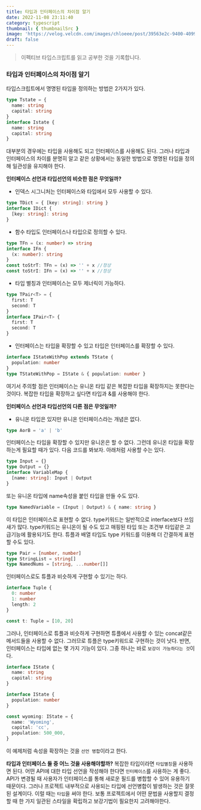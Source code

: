 ```yaml
---
title: 타입과 인터페이스의 차이점 알기
date: 2022-11-08 23:11:40
category: typescript
thumbnail: { thumbnailSrc }
image: 'https://velog.velcdn.com/images/chloeee/post/39563e2c-9400-4099-b125-7382c076ae1d/image.png'
draft: false
---
```


> 이펙티브 타입스크립트를 읽고 공부한 것을 기록합니다.

### 타입과 인터페이스의 차이점 알기

타입스크립트에서 명명된 타입을 정의하는 방법은 2가지가 있다.

```ts
type Tstate = {
  name: string
  capital: string
}
interface Istate {
  name: string
  capital: string
}
```

대부분의 경우에는 타입을 사용해도 되고 인터페이스를 사용해도 된다.
그러나 타입과 인터페이스의 차이를 분명히 알고 같은 상황에서는 동일한 방법으로 명명된 타입을 정의해 일관성을 유지해야 한다.

**인터페이스 선언과 타입선언의 비슷한 점은 무엇일까?**

- 인덱스 시그니처는 인터페이스와 타입에서 모두 사용할 수 있다.

```ts
type TDict = { [key: string]: string }
interface IDict {
  [key: string]: string
}
```

- 함수 타입도 인터페이스나 타입으로 정의할 수 있다.

```ts
type TFn = (x: number) => string
interface IFn {
  (x: number): string
}
const toStrT: TFn = (x) => '' + x //정상
const toStrI: IFn = (x) => '' + x //정상
```

- 타입 별칭과 인터페이스는 모두 제너릭이 가능하다.

```ts
type TPair<T> = {
  first: T
  second: T
}
interface IPair<T> {
  first: T
  second: T
}
```

- 인터페이스는 타입을 확장할 수 있고 타입은 인터페이스를 확장할 수 있다.

```ts
interface IStateWithPop extends TState {
  population: number
}
type TStateWithPop = IState & { population: number }
```

여기서 주의할 점은 인터페이스는 유니온 타입 같은 복잡한 타입을 확장하지는 못한다는 것이다.
복잡한 타입을 확장하고 싶다면 타입과 &를 사용해야 한다.

**인터페이스 선언과 타입선언의 다른 점은 무엇일까?**

- 유니온 타입은 있지만 유니온 인터페이스라는 개념은 없다.

```ts
type AorB = 'a' | 'b'
```

인터페이스는 타입을 확장할 수 있지만 유니온은 할 수 없다. 그런데 유니온 타입을 확장하는게 필요할 때가 있다.
다음 코드를 봐보자. 아래처럼 사용할 수는 있다.

```ts
type Input = {}
type Output = {}
interface VariableMap {
  [name: string]: Input | Output
}
```

또는 유니온 타입에 name속성을 붙인 타입을 만들 수도 있다.

```ts
type NamedVariable = (Input | Output) & { name: string }
```

이 타입은 인터페이스로 표현할 수 없다. type키워드는 일반적으로 interface보다 쓰임새가 많다.
type키워드는 유니온이 될 수도 있고 매핑된 타입 또는 조건부 타입같은 고급기능에 활용되기도 한다.
튜플과 배열 타입도 type 키워드를 이용해 더 간결하게 표현할 수도 있다.

```ts
type Pair = [number, number]
type StringList = string[]
type NamedNums = [string, ...number[]]
```

인터페이스로도 튜플과 비슷하게 구현할 수 있기는 하다.

```ts
interface Tuple {
  0: number
  1: number
  length: 2
}

const t: Tuple = [10, 20]
```

그러나, 인터페이스로 튜플과 비슷하게 구현하면 튜플에서 사용할 수 있는 concat같은 메서드들을 사용할 수 없다.
그러므로 튜플은 type키워드로 구현하는 것이 낫다.
반면, 인터페이스는 타입에 없는 몇 가지 기능이 있다. 그중 하나는 바로 `보강이 가능하다는 것`이다.

```ts
interface IState {
  name: string
  capital: string
}

interface IState {
  population: number
}

const wyoming: IState = {
  name: 'Wyoming',
  capital: 'cc',
  population: 500_000,
}
```

이 예제처럼 속성을 확장하는 것을 `선언 병합`이라고 한다.

**타입과 인터페이스 둘 중 어느 것을 사용해야할까?**
복잡한 타입이라면 `타입별칭`을 사용하면 된다.
어떤 API에 대한 타입 선언을 작성해야 한다면 `인터페이스`를 사용하는 게 좋다.
API가 변경될 때 사용자가 인터페이스를 통해 새로운 필드를 병합할 수 있어 유용하기 때문이다.
그러나 프로젝트 내부적으로 사용되는 타입에 선언병합이 발생하는 것은 잘못된 설계이다. 이럴 때는 `타입`을 써야 한다.
보통 프로젝트에서 어떤 문법을 사용할지 결정할 때 한 가지 일관된 스타일을 확립하고 보강기법이 필요한지 고려해야한다.
